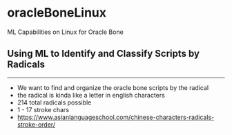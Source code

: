 # oracleBoneLinux
ML Capabilities on Linux for Oracle Bone


## Using ML to Identify and Classify Scripts by Radicals
---
- We want to find and organize the oracle bone scripts by the radical
- the radical is kinda like a letter in english characters
- 214 total radicals possible
- 1 - 17 stroke chars 
-   https://www.asianlanguageschool.com/chinese-characters-radicals-stroke-order/
